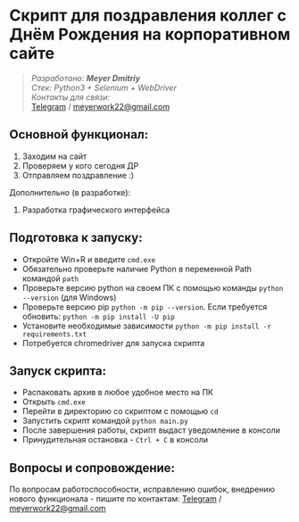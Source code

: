 Скрипт для поздравления коллег с Днём Рождения на корпоративном сайте
=====================
> *Разработано: **Meyer Dmitriy*** <br />
> *Стек: Python3 + Selenium + WebDriver* <br />
> *Контакты для связи:* <br />
> [Telegram](https://t.me/meyerwork) / meyerwork22@gmail.com

Основной функционал:
-----------------------------------

1. Заходим на сайт
2. Проверяем у кого сегодня ДР
3. Отправляем поздравление :)

Дополнительно (в разработке):
1. Разработка графического интерфейса

Подготовка к запуску:
-----------------------------------
+ Откройте Win+R и введите `cmd.exe`
+ Обязательно проверьте наличие Python в переменной Path командой `path`
+ Проверьте версию python на своем ПК с помощью команды `python --version` (для Windows)
+ Проверьте версию pip `python -m pip --version`. Если требуется обновить: `python -m pip install -U pip`
+ Установите необходимые зависимости `python -m pip install -r requirements.txt`
+ Потребуется chromedriver для запуска скрипта

Запуск скрипта:
-----------------------------------
+ Распаковать архив в любое удобное место на ПК
+ Открыть `cmd.exe`
+ Перейти в директорию со скриптом c помощью `cd`
+ Запустить скрипт командой `python main.py`
+ После завершения работы, скрипт выдаст уведомление в консоли
+ Принудительная остановка - `Ctrl + C` в консоли


Вопросы и сопровождение:
-----------------------------------
По вопросам работоспособности, исправлению ошибок, внедрению нового функционала - пишите по контактам:
[Telegram](https://t.me/meyerwork) / meyerwork22@gmail.com
